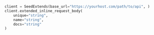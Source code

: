 ```python


client = SeedExtends(base_url="https://yourhost.com/path/to/api", )        
client.extended_inline_request_body(
	unique="string",
	name="string",
	docs="string"
)
 
```                        


